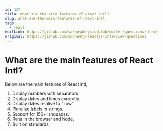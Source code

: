 ```yaml
---
id: 137
title: What are the main features of React Intl?
slug: what-are-the-main-features-of-react-intl
tags:
  - react
editLink: https://github.com/sakhnyuk/jsiq/blob/master/questions/theory/react/137.md
original: https://github.com/sudheerj/reactjs-interview-questions
---
```


# What are the main features of React Intl?

Below are the main features of React Intl,

1. Display numbers with separators.
2. Display dates and times correctly.
3. Display dates relative to "now".
4. Pluralize labels in strings.
5. Support for 150+ languages.
6. Runs in the browser and Node.
7. Built on standards.